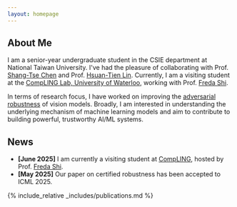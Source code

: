 ```yaml
---
layout: homepage
---
```


## About Me

I am a senior-year undergraduate student in the CSIE department at National Taiwan University.
I've had the pleasure of collaborating with Prof. [Shang-Tse Chen](https://www.csie.ntu.edu.tw/~stchen/) and Prof. [Hsuan-Tien Lin](https://www.csie.ntu.edu.tw/~htlin/).
Currently, I am a visiting student at the [CompLING Lab, University of Waterloo](https://compling-wat.com/),
working with Prof. [Freda Shi](https://cs.uwaterloo.ca/~fhs/).

In terms of research focus, I have worked on improving the [adversarial robustness](https://nicholas.carlini.com/writing/2019/all-adversarial-example-papers.html) of vision models.
Broadly, I am interested in understanding the underlying mechanism of machine learning models and aim to contribute to building powerful, trustworthy AI/ML systems.

<!-- ## Research Interests

- **Computer Vision:** 
- **Machine Learning:** -->

## News

- **[June 2025]** I am currently a visiting student at
 [CompLING](https://compling-wat.com/), hosted by Prof. [Freda Shi](https://cs.uwaterloo.ca/~fhs/).
- **[May 2025]** Our paper on certified robustness has been accepted to ICML 2025.


{% include_relative _includes/publications.md %}

<!-- {% include_relative _includes/services.md %} -->
